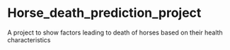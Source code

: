 # Horse_death_prediction_project
A project to show factors leading to death of horses based on their health characteristics
